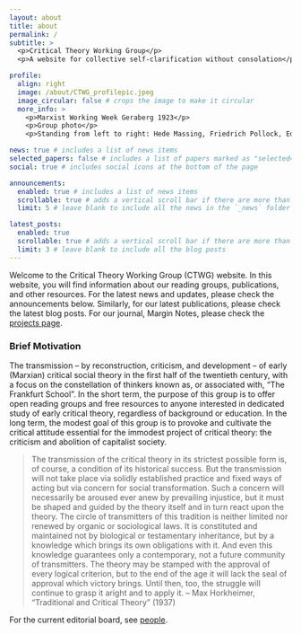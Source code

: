 ```yaml
---
layout: about
title: about
permalink: /
subtitle: > 
  <p>Critical Theory Working Group</p>
  <p>A website for collective self-clarification without consolation</p>

profile:
  align: right
  image: /about/CTWG_profilepic.jpeg
  image_circular: false # crops the image to make it circular
  more_info: >
    <p>Marxist Working Week Geraberg 1923</p>
    <p>Group photo</p>
    <p>Standing from left to right: Hede Massing, Friedrich Pollock, Eduard Ludwig Alexander, Konstantin Zetkin, Georg Lukács, Julian Gumperz, Richard Sorge, Karl Alexander (child), Felix Weil, unknown; sitting: Karl August Wittfogel, Rose Wittfogel, unknown, Christiane Sorge, Karl Korsch, Hedda Korsch, Käthe Weil, Margarete Lissauer, Bela Fogarasi, Gertrud Alexander</p>

news: true # includes a list of news items
selected_papers: false # includes a list of papers marked as "selected={true}"
social: true # includes social icons at the bottom of the page

announcements:
  enabled: true # includes a list of news items
  scrollable: true # adds a vertical scroll bar if there are more than 3 news items
  limit: 5 # leave blank to include all the news in the `_news` folder

latest_posts:
  enabled: true
  scrollable: true # adds a vertical scroll bar if there are more than 3 new posts items
  limit: 3 # leave blank to include all the blog posts
---
```


Welcome to the Critical Theory Working Group (CTWG) website. In this website, you will find information about our reading groups, publications, and other resources. For the latest news and updates, please check the announcements below. Similarly, for our latest publications, please check the latest blog posts. For our journal, Margin Notes, please check the <a href='/projects'>projects page</a>.

### Brief Motivation

The transmission – by reconstruction, criticism, and development – of early (Marxian) critical social theory in the first half of the twentieth century, with a focus on the constellation of thinkers known as, or associated with, “The Frankfurt School”. In the short term, the purpose of this group is to offer open reading groups and free resources to anyone interested in dedicated study of early critical theory, regardless of background or education. In the long term, the modest goal of this group is to provoke and cultivate the critical attitude essential for the immodest project of critical theory: the criticism and abolition of capitalist society.

> The transmission of the critical theory in its strictest possible form is, of course, a condition of its historical success. But the transmission will not take place via solidly established practice and fixed ways of acting but via concern for social transformation. Such a concern will necessarily be aroused ever anew by prevailing injustice, but it must be shaped and guided by the theory itself and in turn react upon the theory. The circle of transmitters of this tradition is neither limited nor renewed by organic or sociological laws. It is constituted and maintained not by biological or testamentary inheritance, but by a knowledge which brings its own obligations with it. And even this knowledge guarantees only a contemporary, not a future community of transmitters. The theory may be stamped with the approval of every logical criterion, but to the end of the age it will lack the seal of approval which victory brings. Until then, too, the struggle will continue to grasp it aright and to apply it. 
> – Max Horkheimer, “Traditional and Critical Theory” (1937)

For the current editorial board, see <a href='/people'>people</a>.